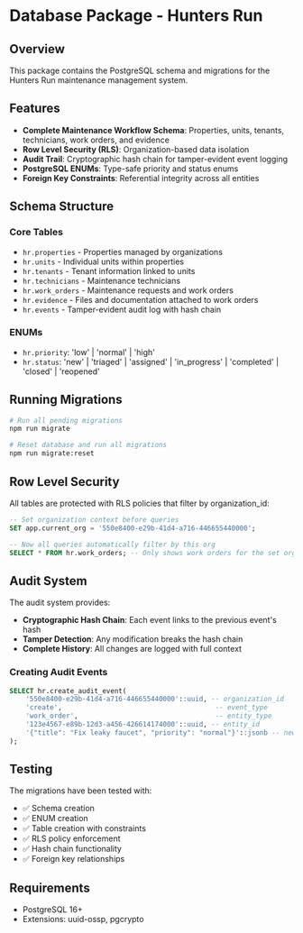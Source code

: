 # Database Package - Hunters Run

## Overview

This package contains the PostgreSQL schema and migrations for the Hunters Run maintenance management system.

## Features

- **Complete Maintenance Workflow Schema**: Properties, units, tenants, technicians, work orders, and evidence
- **Row Level Security (RLS)**: Organization-based data isolation
- **Audit Trail**: Cryptographic hash chain for tamper-evident event logging
- **PostgreSQL ENUMs**: Type-safe priority and status enums
- **Foreign Key Constraints**: Referential integrity across all entities

## Schema Structure

### Core Tables

- `hr.properties` - Properties managed by organizations
- `hr.units` - Individual units within properties  
- `hr.tenants` - Tenant information linked to units
- `hr.technicians` - Maintenance technicians
- `hr.work_orders` - Maintenance requests and work orders
- `hr.evidence` - Files and documentation attached to work orders
- `hr.events` - Tamper-evident audit log with hash chain

### ENUMs

- `hr.priority`: 'low' | 'normal' | 'high'
- `hr.status`: 'new' | 'triaged' | 'assigned' | 'in_progress' | 'completed' | 'closed' | 'reopened'

## Running Migrations

```bash
# Run all pending migrations
npm run migrate

# Reset database and run all migrations
npm run migrate:reset
```

## Row Level Security

All tables are protected with RLS policies that filter by organization_id:

```sql
-- Set organization context before queries
SET app.current_org = '550e8400-e29b-41d4-a716-446655440000';

-- Now all queries automatically filter by this org
SELECT * FROM hr.work_orders; -- Only shows work orders for the set org
```

## Audit System

The audit system provides:

- **Cryptographic Hash Chain**: Each event links to the previous event's hash
- **Tamper Detection**: Any modification breaks the hash chain
- **Complete History**: All changes are logged with full context

### Creating Audit Events

```sql
SELECT hr.create_audit_event(
    '550e8400-e29b-41d4-a716-446655440000'::uuid, -- organization_id
    'create',                                      -- event_type
    'work_order',                                  -- entity_type
    '123e4567-e89b-12d3-a456-426614174000'::uuid, -- entity_id
    '{"title": "Fix leaky faucet", "priority": "normal"}'::jsonb -- new_values
);
```

## Testing

The migrations have been tested with:
- ✅ Schema creation
- ✅ ENUM creation  
- ✅ Table creation with constraints
- ✅ RLS policy enforcement
- ✅ Hash chain functionality
- ✅ Foreign key relationships

## Requirements

- PostgreSQL 16+
- Extensions: uuid-ossp, pgcrypto
